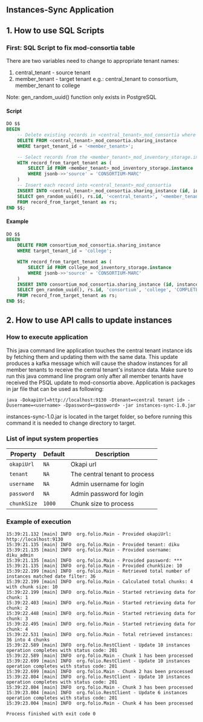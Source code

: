 ## Instances-Sync Application

## 1. How to use SQL Scripts

### First: SQL Script to fix mod-consortia table
There are two variables need to change to appropriate tenant names:
1. central_tenant - source tenant
2. member_tenant - target tenant
e.g.: central_tenant to consortium, member_tenant to college

Note: gen_random_uuid() function only exists in PostgreSQL

#### Script
```sql
DO $$
BEGIN
    -- Delete existing records in <central_tenant>_mod_consortia where target_tenant_id matches the target tenant
    DELETE FROM <central_tenant>_mod_consortia.sharing_instance
    WHERE target_tenant_id = '<member_tenant>';

    -- Select records from the <member_tenant>_mod_inventory_storage.instance table where the "source" is 'CONSORTIUM-MARC'
    WITH record_from_target_tenant as (
        SELECT id FROM <member_tenant>_mod_inventory_storage.instance
        WHERE jsonb->>'source' = 'CONSORTIUM-MARC'
    )
    -- Insert each record into <central_tenant>_mod_consortia
    INSERT INTO <central_tenant>_mod_consortia.sharing_instance (id, instance_id, source_tenant_id, target_tenant_id, status)
    SELECT gen_random_uuid(), rs.id, '<central_tenant>', '<member_tenant>', 'COMPLETE'
    FROM record_from_target_tenant as rs;
END $$;

```

#### Example

```sql
DO $$
BEGIN
    DELETE FROM consortium_mod_consortia.sharing_instance
    WHERE target_tenant_id = 'college';

    WITH record_from_target_tenant as (
        SELECT id FROM college_mod_inventory_storage.instance
        WHERE jsonb->>'source' = 'CONSORTIUM-MARC'
    )
    INSERT INTO consortium_mod_consortia.sharing_instance (id, instance_id, source_tenant_id, target_tenant_id, status)
    SELECT gen_random_uuid(), rs.id, 'consortium', 'college', 'COMPLETE'
    FROM record_from_target_tenant as rs;
END $$;
```

## 2. How to use API calls to update instances
### How to execute application
This java command line application touches the central tenant instance ids by fetching them and updating them with the same data. This update produces a kafka message which will cause the shadow instances for all member tenants to receive the central tenant's instance data. Make sure to run this java command line program only after all member tenants have received the PSQL update to mod-consortia above.
Application is packages in jar file that can be used as following:
```shell
java -DokapiUrl=http://localhost:9130 -Dtenant=<central tenant id> -Dusername=<username> -Dpassword=<password> -jar instances-sync-1.0.jar
```
instances-sync-1.0.jar is located in the target folder, so before running this command it is needed to change directory to target.

### List of input system properties

| Property                        | Default | Description                   |
|---------------------------------|---------|-------------------------------|
| `okapiUrl`                      | `NA`    | Okapi url                     |
| `tenant`                        | `NA`    | The central tenant to process |
| `username`                      | `NA`    | Admin username for login      |
| `password`                      | `NA`    | Admin password for login      |
| `chunkSize`                     | `1000`  | Chunk size to process         |

### Example of execution
```
15:39:21.132 [main] INFO  org.folio.Main - Provided okapiUrl: http://localhost:9130
15:39:21.135 [main] INFO  org.folio.Main - Provided tenant: diku
15:39:21.135 [main] INFO  org.folio.Main - Provided username: diku_admin
15:39:21.135 [main] INFO  org.folio.Main - Provided password: ***
15:39:21.135 [main] INFO  org.folio.Main - Provided chunkSize: 10
15:39:22.199 [main] INFO  org.folio.Main - Retrieved total number of instances matched date filter: 36
15:39:22.199 [main] INFO  org.folio.Main - Calculated total chunks: 4 with chunk size: 10
15:39:22.199 [main] INFO  org.folio.Main - Started retrieving data for chunk: 1
15:39:22.403 [main] INFO  org.folio.Main - Started retrieving data for chunk: 2
15:39:22.448 [main] INFO  org.folio.Main - Started retrieving data for chunk: 3
15:39:22.495 [main] INFO  org.folio.Main - Started retrieving data for chunk: 4
15:39:22.531 [main] INFO  org.folio.Main - Total retrieved instances: 36 into 4 chunks
15:39:22.589 [main] INFO  org.folio.RestClient - Update 10 instances operation completes with status code: 201
15:39:22.589 [main] INFO  org.folio.Main - Chunk 1 has been processed
15:39:22.699 [main] INFO  org.folio.RestClient - Update 10 instances operation completes with status code: 201
15:39:22.699 [main] INFO  org.folio.Main - Chunk 2 has been processed
15:39:22.804 [main] INFO  org.folio.RestClient - Update 10 instances operation completes with status code: 201
15:39:22.804 [main] INFO  org.folio.Main - Chunk 3 has been processed
15:39:23.004 [main] INFO  org.folio.RestClient - Update 6 instances operation completes with status code: 201
15:39:23.004 [main] INFO  org.folio.Main - Chunk 4 has been processed

Process finished with exit code 0

```